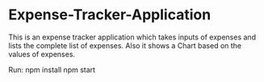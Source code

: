 # Expense-Tracker-Application
This is an expense tracker application which takes inputs of expenses and lists the complete list of expenses. Also it shows a Chart based on the values of expenses.


Run: 
  npm install
  npm start
